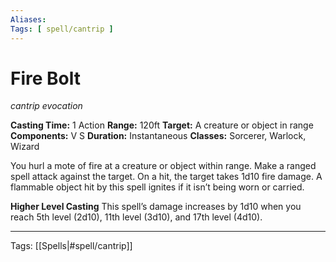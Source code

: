 ```yaml
---
Aliases:
Tags: [ spell/cantrip ]
---
```


# Fire Bolt

_cantrip evocation_

**Casting Time:** 1 Action
**Range:** 120ft
**Target:** A creature or object in range
**Components:** V S
**Duration:** Instantaneous
**Classes:** Sorcerer, Warlock, Wizard

You hurl a mote of fire at a creature or object within range. Make a ranged spell attack against the target. On a hit, the target takes 1d10 fire damage. A flammable object hit by this spell ignites if it isn’t being worn or carried. 

**Higher Level Casting**
This spell’s damage increases by 1d10 when you reach 5th level (2d10), 11th level (3d10), and 17th level (4d10).

---
Tags: [[Spells|#spell/cantrip]]
